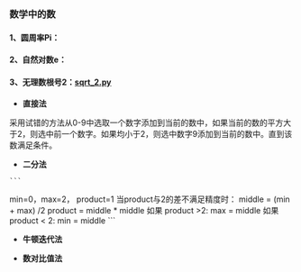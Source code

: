 ### 数学中的数


#### 1、圆周率Pi： 


#### 2、自然对数e： 

#### 3、无理数根号2：[sqrt_2.py](https://github.com/Anfany/Playing_Math_with_Python3/blob/master/computer/sqrt_2.py)

   * **直接法**
   
  采用试错的方法从0-9中选取一个数字添加到当前的数中，如果当前的数的平方大于2，则选中前一个数字。如果均小于2，则选中数字9添加到当前的数中。直到该数满足条件。
   
   * **二分法**
  
    ```
min=0，max=2， product=1
当product与2的差不满足精度时：
     middle = (min + max) /2
     product  = middle * middle
     如果 product >2:
         max = middle
     如果 product < 2:
          min = middle
    ```
   
   * **牛顿迭代法**
   
   * **数对比值法**
   
   
   
